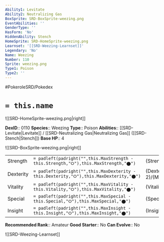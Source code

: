 ```yaml
---
Ability1: Levitate
Ability2: Neutralizing Gas
BoxSprite: SRD-BoxSprite-weezing.png
EventAbilities: ''
GenderType: ''
HasForm: 'No'
HiddenAbility: Stench
HomeSprite: SRD-HomeSprite-weezing.png
Learnset: '[[SRD-Weezing-Learnset]]'
Legendary: 'No'
Name: Weezing
Number: 110
Sprite: weezing.png
Type1: Poison
Type2: ''
---
```


#PokeroleSRD/Pokedex

# `= this.name`

![[SRD-HomeSprite-weezing.png|right]]

**DexID**:: 0110
**Species**:: Weezing
**Type**:: Poison
**Abilities**:: [[SRD-Levitate|Levitate]] / [[SRD-Neutralizing Gas|Neutralizing Gas]] ([[SRD-Stench|Stench]])
**Base HP**:: 4

![[SRD-BoxSprite-weezing.png|right]]

|           |                                                                                        |                                          |
| --------- | -------------------------------------------------------------------------------------- | ---------------------------------------- |
| Strength  | `= padleft(padright("",this.MaxStrength - this.Strength,"⭘"),this.MaxStrength,"⬤")`    | (Strength::2)/(MaxStrength::5)   |
| Dexterity | `= padleft(padright("",this.MaxDexterity - this.Dexterity,"⭘"),this.MaxDexterity,"⬤")` | (Dexterity:: 2)/(MaxDexterity::4) |
| Vitality  | `= padleft(padright("",this.MaxVitality - this.Vitality,"⭘"),this.MaxVitality,"⬤")`    | (Vitality::3)/(MaxVitality::7)   |
| Special   | `= padleft(padright("",this.MaxSpecial - this.Special,"⭘"),this.MaxSpecial,"⬤")`       | (Special::2)/(MaxSpecial::5)     |
| Insight   | `= padleft(padright("",this.MaxInsight - this.Insight,"⭘"),this.MaxInsight,"⬤")`       | (Insight::2)/(MaxInsight::5)     |

**Recommended Rank**:: Amateur
**Good Starter**:: No
**Can Evolve**:: No

![[SRD-Weezing-Learnset]]